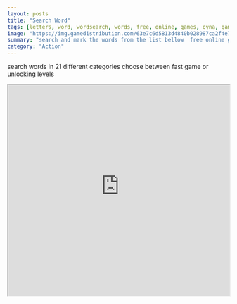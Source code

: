 ```yaml
---
layout: posts
title: "Search Word"
tags: [letters, word, wordsearch, words, free, online, games, oyna, game, free, games, play, play, games]
image: "https://img.gamedistribution.com/63e7c6d5813d4840b028987ca2f4e7a6.jpg"
summary: "search and mark the words from the list bellow  free online games oyna game free games play play games"
category: "Action"
---
```


search words in 21 different categories choose between fast game or unlocking levels

<iframe width="100%" height="480px;" src="https://html5.gamedistribution.com/63e7c6d5813d4840b028987ca2f4e7a6/"></iframe>